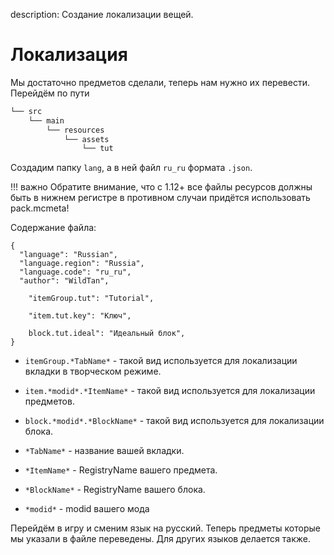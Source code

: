 description: Создание локализации вещей.

# Локализация

Мы достаточно предметов сделали, теперь нам нужно их перевести. Перейдём по пути
```md
└── src    
    └── main
        └── resources
            └── assets
                └── tut
```

Создадим папку `lang`, а в ней файл `ru_ru` формата `.json`.

!!! важно
    Обратите внимание, что с 1.12+ все файлы ресурсов должны быть в нижнем регистре в противном случаи придётся использовать pack.mcmeta!

Содержание файла:
```text
{
  "language": "Russian",
  "language.region": "Russia",
  "language.code": "ru_ru",
  "author": "WildTan",
  
    "itemGroup.tut": "Tutorial",

    "item.tut.key": "Ключ",

    block.tut.ideal": "Идеальный блок",
}
```

* `itemGroup.*TabName*` - такой вид используется для локализации вкладки в творческом режиме.
* `item.*modid*.*ItemName*` - такой вид используется для локализации предметов.
* `block.*modid*.*BlockName*` - такой вид используется для локализации блока.

* `*TabName*` - название вашей вкладки.
* `*ItemName*` - RegistryName вашего предмета.
* `*BlockName*` - RegistryName вашего блока.
* `*modid*` - modid вашего мода

Перейдём в игру и сменим язык на русский. Теперь предметы которые мы указали в файле переведены. Для других языков делается также.
